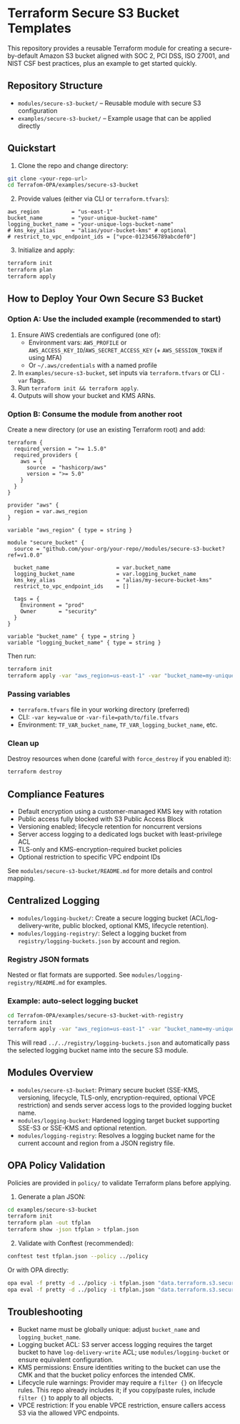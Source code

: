 # Terraform Secure S3 Bucket Templates

This repository provides a reusable Terraform module for creating a secure-by-default Amazon S3 bucket aligned with SOC 2, PCI DSS, ISO 27001, and NIST CSF best practices, plus an example to get started quickly.

## Repository Structure

- `modules/secure-s3-bucket/` – Reusable module with secure S3 configuration
- `examples/secure-s3-bucket/` – Example usage that can be applied directly

## Quickstart

1. Clone the repo and change directory:

```bash
git clone <your-repo-url>
cd Terrafom-OPA/examples/secure-s3-bucket
```

2. Provide values (either via CLI or `terraform.tfvars`):

```hcl
aws_region          = "us-east-1"
bucket_name         = "your-unique-bucket-name"
logging_bucket_name = "your-unique-logs-bucket-name"
# kms_key_alias     = "alias/your-bucket-kms" # optional
# restrict_to_vpc_endpoint_ids = ["vpce-0123456789abcdef0"]
```

3. Initialize and apply:

```bash
terraform init
terraform plan
terraform apply
```

## How to Deploy Your Own Secure S3 Bucket

### Option A: Use the included example (recommended to start)

1. Ensure AWS credentials are configured (one of):
   - Environment vars: `AWS_PROFILE` or `AWS_ACCESS_KEY_ID`/`AWS_SECRET_ACCESS_KEY` (+ `AWS_SESSION_TOKEN` if using MFA)
   - Or `~/.aws/credentials` with a named profile
2. In `examples/secure-s3-bucket`, set inputs via `terraform.tfvars` or CLI `-var` flags.
3. Run `terraform init && terraform apply`.
4. Outputs will show your bucket and KMS ARNs.

### Option B: Consume the module from another root

Create a new directory (or use an existing Terraform root) and add:

```hcl
terraform {
  required_version = ">= 1.5.0"
  required_providers {
    aws = {
      source  = "hashicorp/aws"
      version = ">= 5.0"
    }
  }
}

provider "aws" {
  region = var.aws_region
}

variable "aws_region" { type = string }

module "secure_bucket" {
  source = "github.com/your-org/your-repo//modules/secure-s3-bucket?ref=v1.0.0"

  bucket_name                     = var.bucket_name
  logging_bucket_name             = var.logging_bucket_name
  kms_key_alias                   = "alias/my-secure-bucket-kms"
  restrict_to_vpc_endpoint_ids    = []

  tags = {
    Environment = "prod"
    Owner       = "security"
  }
}

variable "bucket_name" { type = string }
variable "logging_bucket_name" { type = string }
```

Then run:

```bash
terraform init
terraform apply -var "aws_region=us-east-1" -var "bucket_name=my-unique-bucket" -var "logging_bucket_name=my-unique-bucket-logs"
```

### Passing variables

- `terraform.tfvars` file in your working directory (preferred)
- CLI: `-var key=value` or `-var-file=path/to/file.tfvars`
- Environment: `TF_VAR_bucket_name`, `TF_VAR_logging_bucket_name`, etc.

### Clean up

Destroy resources when done (careful with `force_destroy` if you enabled it):

```bash
terraform destroy
```

## Compliance Features

- Default encryption using a customer-managed KMS key with rotation
- Public access fully blocked with S3 Public Access Block
- Versioning enabled; lifecycle retention for noncurrent versions
- Server access logging to a dedicated logs bucket with least-privilege ACL
- TLS-only and KMS-encryption-required bucket policies
- Optional restriction to specific VPC endpoint IDs

See `modules/secure-s3-bucket/README.md` for more details and control mapping.

## Centralized Logging

- `modules/logging-bucket/`: Create a secure logging bucket (ACL/log-delivery-write, public blocked, optional KMS, lifecycle retention).
- `modules/logging-registry/`: Select a logging bucket from `registry/logging-buckets.json` by account and region.

### Registry JSON formats

Nested or flat formats are supported. See `modules/logging-registry/README.md` for examples.

### Example: auto-select logging bucket

```bash
cd Terrafom-OPA/examples/secure-s3-bucket-with-registry
terraform init
terraform apply -var "aws_region=us-east-1" -var "bucket_name=my-unique-bucket"
```

This will read `../../registry/logging-buckets.json` and automatically pass the selected logging bucket name into the secure S3 module.

## Modules Overview

- `modules/secure-s3-bucket`: Primary secure bucket (SSE-KMS, versioning, lifecycle, TLS-only, encryption-required, optional VPCE restriction) and sends server access logs to the provided logging bucket name.
- `modules/logging-bucket`: Hardened logging target bucket supporting SSE-S3 or SSE-KMS and optional retention.
- `modules/logging-registry`: Resolves a logging bucket name for the current account and region from a JSON registry file.

## OPA Policy Validation

Policies are provided in `policy/` to validate Terraform plans before applying.

1) Generate a plan JSON:
```bash
cd examples/secure-s3-bucket
terraform init
terraform plan -out tfplan
terraform show -json tfplan > tfplan.json
```

2) Validate with Conftest (recommended):
```bash
conftest test tfplan.json --policy ../policy
```

Or with OPA directly:
```bash
opa eval -f pretty -d ../policy -i tfplan.json "data.terraform.s3.security.violations"
opa eval -f pretty -d ../policy -i tfplan.json "data.terraform.s3.security.allow"
```

## Troubleshooting

- Bucket name must be globally unique: adjust `bucket_name` and `logging_bucket_name`.
- Logging bucket ACL: S3 server access logging requires the target bucket to have `log-delivery-write` ACL; use `modules/logging-bucket` or ensure equivalent configuration.
- KMS permissions: Ensure identities writing to the bucket can use the CMK and that the bucket policy enforces the intended CMK.
- Lifecycle rule warnings: Provider may require a `filter {}` on lifecycle rules. This repo already includes it; if you copy/paste rules, include `filter {}` to apply to all objects.
- VPCE restriction: If you enable VPCE restriction, ensure callers access S3 via the allowed VPC endpoints.
